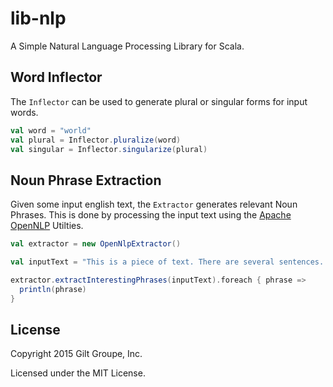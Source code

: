 # lib-nlp
A Simple Natural Language Processing Library for Scala.

## Word Inflector

The `Inflector` can be used to generate plural or singular forms for input words.

```scala
val word = "world"
val plural = Inflector.pluralize(word)
val singular = Inflector.singularize(plural)
```

## Noun Phrase Extraction

Given some input english text, the `Extractor` generates relevant Noun Phrases. This is done by processing the input text using the [Apache OpenNLP](https://opennlp.apache.org) Utilties.

```scala
val extractor = new OpenNlpExtractor()

val inputText = "This is a piece of text. There are several sentences. There may be something about a cotton turquoise dress"

extractor.extractInterestingPhrases(inputText).foreach { phrase => 
  println(phrase)
}
```


## License

Copyright 2015 Gilt Groupe, Inc.

Licensed under the MIT License. 